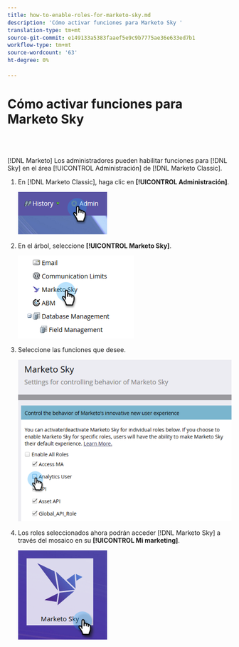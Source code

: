 ```yaml
---
title: how-to-enable-roles-for-marketo-sky.md
description: 'Cómo activar funciones para Marketo Sky '
translation-type: tm+mt
source-git-commit: e149133a5383faaef5e9c9b7775ae36e633ed7b1
workflow-type: tm+mt
source-wordcount: '63'
ht-degree: 0%

---
```



# Cómo activar funciones para Marketo Sky

<br> 

[!DNL Marketo] Los administradores pueden habilitar funciones para [!DNL Sky] en el área [!UICONTROL Administración] de [!DNL Marketo Classic].

1. En [!DNL Marketo Classic], haga clic en **[!UICONTROL Administración]**.

   ![Imagen uno](/help/sky/assets/home/how-to-enable-roles-for-marketo-sky/how-to-enable-roles-for-marketo-sky-1.png)

1. En el árbol, seleccione **[!UICONTROL Marketo Sky]**.

   ![Imagen dos](/help/sky/assets/home/how-to-enable-roles-for-marketo-sky/how-to-enable-roles-for-marketo-sky-2.png)

1. Seleccione las funciones que desee.

   ![Imagen tres](/help/sky/assets/home/how-to-enable-roles-for-marketo-sky/how-to-enable-roles-for-marketo-sky-3.png)

1. Los roles seleccionados ahora podrán acceder [!DNL Marketo Sky] a través del mosaico en su **[!UICONTROL Mi marketing]**.

   ![Imagen Cuatro](/help/sky/assets/home/how-to-enable-roles-for-marketo-sky/how-to-enable-roles-for-marketo-sky-4.png)